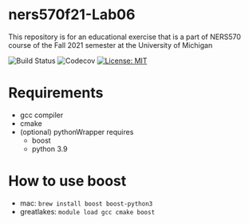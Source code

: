 # ners570f21-Lab06
This repository is for an educational exercise that is a part of NERS570 course of the Fall 2021 semester at the University of Michigan

![Build Status](https://github.com/bkochuna/ners570f21-Lab06/actions/workflows/cmake.yml/badge.svg)
![Codecov](https://codecov.io/github/bkochuna/ners570f21-Lab06/branch/main/graph/badge.svg)
[![License: MIT](https://img.shields.io/badge/License-MIT-blue.svg)](LICENSE)

# Requirements
- gcc compiler
- cmake
- (optional) pythonWrapper requires
  - boost
  - python 3.9

# How to use boost
- mac: `brew install boost boost-python3`
- greatlakes: `module load gcc cmake boost`

